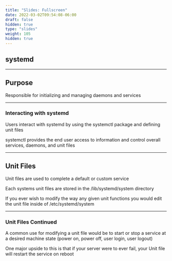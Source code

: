 ```yaml
---
title: "Slides: Fullscreen"
date: 2022-03-02T09:54:08-06:00
draft: false
hidden: true
type: "slides"
weight: 105
hidden: true
---
```


## systemd

---

## Purpose

Responsible for initializing and managing daemons and services
___

### Interacting with systemd

Users interact with systemd by using the systemctl package and defining unit files

systemctl provides the end user access to information and control overall services, daemons, and unit files

---

## Unit Files

Unit files are used to complete a default or custom service

Each systems unit files are stored in the /lib/systemd/system directory

If you ever wish to modify the way any given unit functions you would edit the unit file inside of /etc/systemd/system
___

### Unit Files Continued

A common use for modifying a unit file would be to start or stop a service at a desired machine state (power on, power off, user login, user logout)

One major upside to this is that if your server were to ever fail, your Unit file will restart the service on reboot